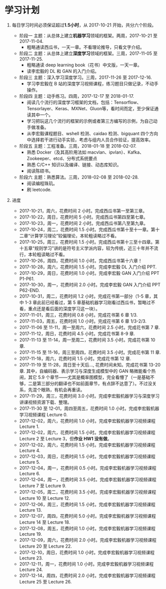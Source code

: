 # 学习计划

1. 每日学习时间必须保证超过**1.5小时**，从 2017-10-21 开始，共分六个阶段。
    - 阶段一 主题：从总体上建立**机器学习**领域的框架。两周，2017-10-21 至 2017-11-04.
        * 粗略通读西瓜书，一天一章。不看理论推导，只看文字介绍。
    - 阶段二 主题：从总体上建立**深度学习**领域的框架。三周，2017-11-05 至 2017-11-25.
        * 粗略通读 deep learning book（花书）中文版，一天一章。
        * 读李宏毅的 DL 和 GAN 的入门介绍。
    - 阶段三 主题：深入学习深度学习。三周，2017-11-26 至 2017-12-16.
        * 学习李宏毅在 B 站的深度学习视频课程，练习题目只做记录，不动手操作。
    - 阶段四 主题：动手练习。四周，2017-12-17 至 2018-01-17.
        * 阅读几个流行的深度学习框架的文档，包括：Tensorflow、Tensorlayer、Keras、MXNet、Gluon等，看时间而定，至少保证通读其中一个。
        * 学习把玩这几个流行的框架的示例或者第三方编写的示例，为自己动手做准备。
        * 从李宏毅课程题目、wshell 检测、caidao 检测、bigquant 四个方向中选择若干进行动手实验，考虑与组内人员合作验证，提高效率。
    - 阶段五 主题：工程准备。三周，2018-01-18 至 2018-02-07.
        * 熟悉 Docker（及其高阶用法如 macvlan、ipvlan）、Kafka、Zookeeper、etcd、分布式系统要点
        * 熟悉 C/C++ 知识以及编译、链接、动态库知识。
        * 阅读陈硕书。
    - 阶段六 主题：熟悉算法。三周，2018-02-08 至 2018-02-28.
        * 阅读编程珠玑。
        * 刷 leetcode.

2. 进度
    - 2017-10-21，周六，花费时间 2 小时。完成西瓜书第一至第三章。
    - 2017-10-22，周日，花费时间 5 小时。完成西瓜书第四至第七章。
    - 2017-10-23，周一，花费时间 2 小时。完成西瓜书第八至第九章。
    - 2017-10-24，周二，花费时间 1.5 小时。完成西瓜书第十至十一章。第十二章“计算学习理论”较偏理论，本轮粗读略过不看。
    - 2017-10-25，周三，花费时间 1.5 小时。完成西瓜书第十三至十四章。第十五章“规则学习”讲的是符号主义学派内容，较为传统，近三十年并不流行，本轮粗读略过不看。
    - 2017-10-26，周四，花费时间 1.0 小时。完成西瓜书第十六章！
    - 2017-10-28，周六，花费时间 1.5 小时。完成李宏毅 DL 入门介绍 PPT.
    - 2017-10-29，周日，花费时间 1.0 小时。完成李宏毅 GAN 入门介绍 PPT P1-P61.
    - 2017-10-30，周一，花费时间 2.0 小时。完成李宏毅 GAN 入门介绍 PPT P62-END.
    - 2017-10-31，周二，花费时间 1.2 小时。完成花书第一部分（1-5 章，其中 1-3 章此前已经看过，第 5 章基础机器学习刚看过西瓜书，暂略过不看，重点还是看后面的深度学习这一块）。
    - 2017-11-01，周三，花费时间 0.8 小时。完成花书第 6 章 1/3.
    - 2017-11-03，周五，花费时间 1.0 小时。完成花书第 6 章 1/3-2/3.
    - 2017-11-06 至 11-11，周一至周六，花费时间 2.5 小时。完成花书第 7 章.
    - 2017-11-12，周日，花费时间 4.5 小时。完成花书第 8-9 章.
    - 2017-11-13 至 11-14，周一至周二，花费时间 3.5 小时。完成花书第 10 章.
    - 2017-11-15 至 11-16，周三至周四，花费时间 3.5 小时。完成花书第 11 章.
    - 2017-11-18，周六，花费时间 1.5 小时。完成花书第 12 章.
    - 2017-11-19 至 11-28，周日至十天后..., 花费时间未知。完成花书第 13-20 章. 其中，自编码器、表示学习与深度生成模型中的 GAN 略微能看个热闹，其它 5.9 个章节——尤其是概率图模型，完全看懵了（一是基础不够，二是第三部分的翻译也不如前面章节，有点辞不达意了）。不过没关系，先混个眼熟，有机会再重读。
    - 2017-11-29，周三，花费时间 3.0 小时。完成李宏毅机器学习与深度学习讲课视频资源下载、整理。
    - 2017-11-30 至 12-01，周四至周五，花费时间 1.0 小时。完成李宏毅机器学习视频课程 Lecture 0.
    - 2017-12-02，周六，花费时间 1.0 小时。完成李宏毅机器学习视频课程 Lecture 1.
    - 2017-12-02，周六，花费时间 1.5 小时。完成李宏毅机器学习视频课程 Lecture 2 至 Lecture 3，但**作业 HW1 没有做**。
    - 2017-12-02，周六，花费时间 1.5 小时。完成李宏毅机器学习视频课程 Lecture 4.
    - 2017-12-03，周日，花费时间 1.5 小时。完成李宏毅机器学习视频课程 Lecture 5.
    - 2017-12-04，周一，花费时间 0.5 小时。完成李宏毅机器学习视频课程 Lecture 6.
    - 2017-12-04，周一，花费时间 3.5 小时。完成李宏毅机器学习视频课程 Lecture 7 至 Lecture 9.
    - 2017-12-05，周二，花费时间 3.5 小时。完成李宏毅机器学习视频课程 Lecture 10 至 Lecture 12.
    - 2017-12-06，周三，花费时间 1.5 小时。完成李宏毅机器学习视频课程 Lecture 13.
    - 2017-12-07，周四，花费时间 5.0 小时。完成李宏毅机器学习视频课程 Lecture 14 至 Lecture 18.
    - 2017-12-08，周五，花费时间 1.0 小时。完成李宏毅机器学习视频课程 Lecture 19.
    - 2017-12-09，周六，花费时间 2.0 小时。完成李宏毅机器学习视频课程 Lecture 20 至 Lecture 22.
    - 2017-12-10，周日，花费时间 1.0 小时。完成李宏毅机器学习视频课程 Lecture 23.
    - 2017-12-11，周一，花费时间 1.0 小时。完成李宏毅机器学习视频课程 Lecture 24.
    - 2017-12-14，周四，花费时间 2.0 小时。完成李宏毅机器学习视频课程 Lecture 25 至 Lecture 26.

